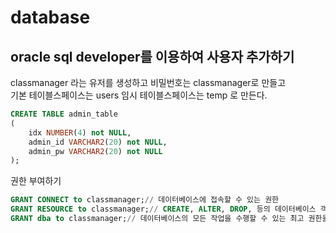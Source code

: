 # database

## oracle sql developer를 이용하여 사용자 추가하기

classmanager 라는 유저를 생성하고 비밀번호는 classmanager로 만들고<br>
기본 테이블스페이스는 users 임시 테이블스페이스는 temp 로 만든다.<br>

``` sql
CREATE TABLE admin_table
(
    idx NUMBER(4) not NULL,
    admin_id VARCHAR2(20) not NULL,
    admin_pw VARCHAR2(20) not NULL
);
```

권한 부여하기<br>

``` sql
GRANT CONNECT to classmanager;// 데이터베이스에 접속할 수 있는 권한
GRANT RESOURCE to classmanager;// CREATE, ALTER, DROP, 등의 데이터베이스 객체를 조작할 수 있는 권한
GRANT dba to classmanager;// 데이터베이스의 모든 작업을 수행할 수 있는 최고 권한을 제공함
```
